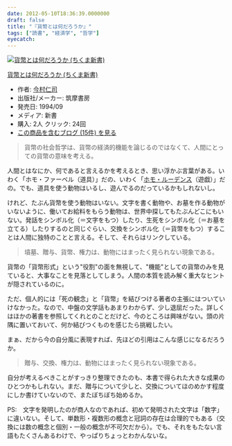 ```yaml
---
date: 2012-05-10T18:36:39.0000000
draft: false
title: "『貨幣とは何だろうか』"
tags: ["読書", "経済学", "哲学"]
eyecatch: 
---
```

<p><div class="hatena-asin-detail"><a href="http://www.amazon.co.jp/exec/obidos/ASIN/4480056017/bestylesnet-22/"><img src="http://ecx.images-amazon.com/images/I/41Q5RMS2XNL._SL160_.jpg" class="hatena-asin-detail-image" alt="貨幣とは何だろうか (ちくま新書)" title="貨幣とは何だろうか (ちくま新書)"></a><div class="hatena-asin-detail-info"><p class="hatena-asin-detail-title"><a href="http://www.amazon.co.jp/exec/obidos/ASIN/4480056017/bestylesnet-22/">貨幣とは何だろうか (ちくま新書)</a></p><ul><li><span class="hatena-asin-detail-label">作者:</span> <a class="keyword" href="http://d.hatena.ne.jp/keyword/%BA%A3%C2%BC%BF%CE%BB%CA">今村仁司</a></li><li><span class="hatena-asin-detail-label">出版社/メーカー:</span> 筑摩書房</li><li><span class="hatena-asin-detail-label">発売日:</span> 1994/09</li><li><span class="hatena-asin-detail-label">メディア:</span> 新書</li><li><span class="hatena-asin-detail-label">購入</span>: 2人 <span class="hatena-asin-detail-label">クリック</span>: 24回</li><li><a href="http://d.hatena.ne.jp/asin/4480056017/bestylesnet-22" target="_blank">この商品を含むブログ (15件) を見る</a></li></ul></div><div class="hatena-asin-detail-foot"></div></div></p>

<blockquote>
<p>貨幣の社会哲学は、貨幣の経済的機能を論じるのではなくて、人間にとっての貨幣の意味を考える。</p>

</blockquote>
<p>人間とはなにか、何であると言えるかを考えるとき、思い浮かぶ言葉がある。いわく「ホモ・ファーベル（道具）」だの、いわく「<a class="keyword" href="http://d.hatena.ne.jp/keyword/%A5%DB%A5%E2%A1%A6%A5%EB%A1%BC%A5%C7%A5%F3%A5%B9">ホモ・ルーデンス</a>（遊戯）」だの。でも、道具を使う動物はいるし、遊んでるのだっているかもしれないし。</p><p>けれど、たぶん貨幣を使う動物はいない。文字を書く動物や、お墓を作る動物がいないように、働いてお給料をもらう動物は、世界中探してもたぶんどこにもいない。発話をシンボル化（＝文字をもつ）したり、生死をシンボル化（＝お墓を立てる）したりするのと同じぐらい、交換をシンボル化（＝貨幣をもつ）することは人間に独特のことと言える。そして、それらはリンクしている。</p>

<blockquote>
<p>墳墓、贈与、貨幣、権力は、動物にはまったく見られない現象である。</p>

</blockquote>
<p>貨幣の「貨幣形式」という"役割"の面を無視して、"機能"としての貨幣のみを見ていると、大事なことを見落としてしまう。人間の本質を読み解く重大なヒントが隠されているのに。</p><p>ただ、個人的には「死の観念」と「貨幣」を結びつける著者の主張にはついていけなかった。なので、中盤の文学話もあまりわからず、少し退屈だった。詳しくはほかの著書を参照してくれとのことだけど、今のところは興味がない。頭の片隅に置いておいて、何か結びつくものを感じたら挑戦したい。</p><p>まぁ、だから今の自分風に表現すれば、先ほどの引用はこんな感じになるだろうか。</p>

<blockquote>
<p>贈与、交換、権力は、動物にはまったく見られない現象である。</p>

</blockquote>
<p>自分が考えるべきことがすっきり整理できたのも、本書で得られた大きな成果のひとつかもしれない。まだ、贈与について少しと、交換についてほのめかす程度にしか書けていないので、またぼちぼち始めるか。</p><p>PS:　文字を発明したのが商人なのであれば、初めて発明された文字は「数字」に違いない。そして、単数形・複数形の概念と冠詞の存在は合理的でもある（交換には数の概念と個別・一般の概念が不可欠だから）。でも、それをもたない言語もたくさんあるわけで、やっぱりちょっとわかんないな。</p>
